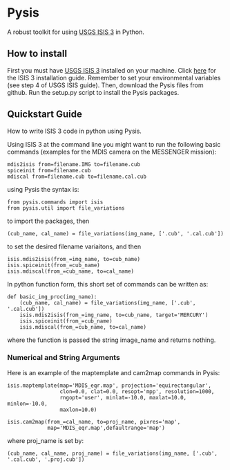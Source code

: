 # Pysis
A robust toolkit for using [USGS ISIS 3](http://isis.astrogeology.usgs.gov/) in Python.

## How to install
First you must have [USGS ISIS 3](http://isis.astrogeology.usgs.gov/) installed on your machine. Click [here](http://isis.astrogeology.usgs.gov/documents/InstallGuide/index.html) for the ISIS 3 installation guide. Remember to set your environmental variables (see step 4 of USGS ISIS guide). Then, download the Pysis files from github. Run the setup.py script to install the Pysis packages.

## Quickstart Guide
How to write ISIS 3 code in python using Pysis.

Using ISIS 3 at the command line you might want to run the following basic commands (examples for the MDIS camera on the MESSENGER mission):

    mdis2isis from=filename.IMG to=filename.cub
    spiceinit from=filename.cub
    mdiscal from=filename.cub to=filename.cal.cub

 using Pysis the syntax is:

    from pysis.commands import isis
    from pysis.util import file_variations

to import the packages, then

    (cub_name, cal_name) = file_variations(img_name, ['.cub', '.cal.cub'])

to set the desired filename variaitons, and then

    isis.mdis2isis(from_=img_name, to=cub_name)
    isis.spiceinit(from_=cub_name)
    isis.mdiscal(from_=cub_name, to=cal_name)

In python function form, this short set of commands can be written as:

    def basic_img_proc(img_name):
        (cub_name, cal_name) = file_variations(img_name, ['.cub', '.cal.cub'])
        isis.mdis2isis(from_=img_name, to=cub_name, target='MERCURY')
        isis.spiceinit(from_=cub_name)
        isis.mdiscal(from_=cub_name, to=cal_name)

where the function is passed the string image_name and returns nothing.

### Numerical and String Arguments

Here is an example of the maptemplate and cam2map commands in Pysis:

    isis.maptemplate(map='MDIS_eqr.map', projection='equirectangular',
                     clon=0.0, clat=0.0, resopt='mpp', resolution=1000,
                     rngopt='user', minlat=-10.0, maxlat=10.0, minlon=-10.0,
                     maxlon=10.0)

    isis.cam2map(from_=cal_name, to=proj_name, pixres='map',
                 map='MDIS_eqr.map',defaultrange='map')

where proj_name is set by:

    (cub_name, cal_name, proj_name) = file_variations(img_name, ['.cub', '.cal.cub', '.proj.cub'])
